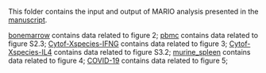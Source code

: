 This folder contains the input and output of MARIO analysis presented in the [manuscript]().

[bonemarrow]() contains data related to figure 2;
[pbmc]() contains data related to figure S2.3;
[Cytof-Xspecies-IFNG]() contains data related to figure 3;
[Cytof-Xspecies-IL4]() contains data related to figure S3.2;
[murine_spleen]() contains data related to figure 4;
[COVID-19]() contains data related to figure 5;
